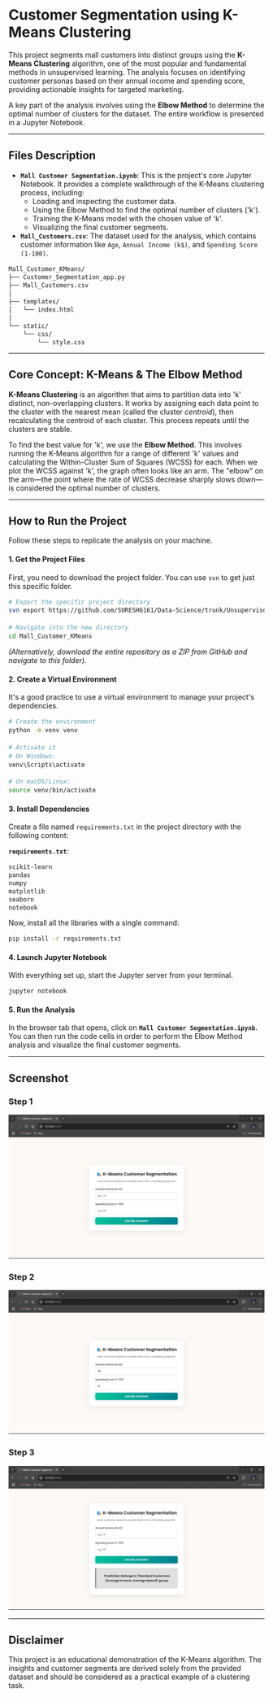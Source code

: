 
# Customer Segmentation using K-Means Clustering

This project segments mall customers into distinct groups using the **K-Means Clustering** algorithm, one of the most popular and fundamental methods in unsupervised learning. The analysis focuses on identifying customer personas based on their annual income and spending score, providing actionable insights for targeted marketing.

A key part of the analysis involves using the **Elbow Method** to determine the optimal number of clusters for the dataset. The entire workflow is presented in a Jupyter Notebook.

-----

## Files Description

  * **`Mall Customer Segmentation.ipynb`**: This is the project's core Jupyter Notebook. It provides a complete walkthrough of the K-Means clustering process, including:
      * Loading and inspecting the customer data.
      * Using the Elbow Method to find the optimal number of clusters ('k').
      * Training the K-Means model with the chosen value of 'k'.
      * Visualizing the final customer segments.
  * **`Mall_Customers.csv`**: The dataset used for the analysis, which contains customer information like `Age`, `Annual Income (k$)`, and `Spending Score (1-100)`.
```
Mall_Customer_KMeans/
├── Customer_Segmentation_app.py
├── Mall_Customers.csv
│
├── templates/
│   └── index.html
│
└── static/
    └── css/
        └── style.css
```
-----

## Core Concept: K-Means & The Elbow Method

**K-Means Clustering** is an algorithm that aims to partition data into 'k' distinct, non-overlapping clusters. It works by assigning each data point to the cluster with the nearest mean (called the cluster *centroid*), then recalculating the centroid of each cluster. This process repeats until the clusters are stable.

To find the best value for 'k', we use the **Elbow Method**. This involves running the K-Means algorithm for a range of different 'k' values and calculating the Within-Cluster Sum of Squares (WCSS) for each. When we plot the WCSS against 'k', the graph often looks like an arm. The "elbow" on the arm—the point where the rate of WCSS decrease sharply slows down—is considered the optimal number of clusters.

-----

## How to Run the Project

Follow these steps to replicate the analysis on your machine.

#### 1\. Get the Project Files

First, you need to download the project folder. You can use `svn` to get just this specific folder.

```bash
# Export the specific project directory
svn export https://github.com/SURESH6161/Data-Science/trunk/Unsupervised/Mall_Customer_KMeans

# Navigate into the new directory
cd Mall_Customer_KMeans
```

*(Alternatively, download the entire repository as a ZIP from GitHub and navigate to this folder).*

#### 2\. Create a Virtual Environment

It's a good practice to use a virtual environment to manage your project's dependencies.

```bash
# Create the environment
python -m venv venv

# Activate it
# On Windows:
venv\Scripts\activate

# On macOS/Linux:
source venv/bin/activate
```

#### 3\. Install Dependencies

Create a file named `requirements.txt` in the project directory with the following content:

**`requirements.txt`**:

```
scikit-learn
pandas
numpy
matplotlib
seaborn
notebook
```

Now, install all the libraries with a single command:

```bash
pip install -r requirements.txt
```

#### 4\. Launch Jupyter Notebook

With everything set up, start the Jupyter server from your terminal.

```bash
jupyter notebook
```

#### 5\. Run the Analysis

In the browser tab that opens, click on **`Mall Customer Segmentation.ipynb`**. You can then run the code cells in order to perform the Elbow Method analysis and visualize the final customer segments.

-----

## Screenshot
### Step 1
![](img1.png)
### Step 2
![](img2.png)
### Step 3
![](img3.png)


-----

## Disclaimer

This project is an educational demonstration of the K-Means algorithm. The insights and customer segments are derived solely from the provided dataset and should be considered as a practical example of a clustering task.
